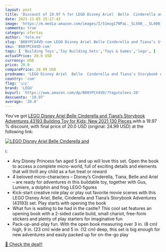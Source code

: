 ```yaml
---
layout: post
title: 'Discount of 19.97 % for LEGO Disney Ariel  Belle  Cinderella and'
date: 2021-11-05 15:27:43
image: 'https://m.media-amazon.com/images/I/51mog17NPaL._SL500_._SL400_.jpg'
comments: true
category: ofertas
author: 'tole.es'
slug: 'B08YPCX4VD-com LEGO Disney Ariel Belle Cinderella and Tiana’s Storybook...'
sku: 'B08YPCX4VD-com'
tags: [ 'Building Toys','Toy Building Sets','Toys & Games','lego', ]
actualPrice: 20.0 USD
currency: USD
price: 20.0
comparePrice: 24.99 USD
prodname: 'LEGO Disney Ariel  Belle  Cinderella and Tiana’s Storybook Adventures 43193 Building Toy for Kids; New 2021  130 Pieces '
country: 'com'
flag: '🇺🇸'
brand: 'LEGO'
buyurl: 'https://www.amazon.com/dp/B08YPCX4VD/?tag=tolees-20'
descuento: '19.97'
average: '20.0'
---
```


You've got [LEGO Disney Ariel  Belle  Cinderella and Tiana’s Storybook Adventures 43193 Building Toy for Kids; New 2021  130 Pieces ](https://www.amazon.com/dp/B08YPCX4VD/?tag=tolees-20) with a  19.97 % discount, with final price of 20.0 USD (original: 24.99 USD) at the following link:

[![LEGO Disney Ariel  Belle  Cinderella and](https://m.media-amazon.com/images/I/51mog17NPaL._SL500_._SL400_.jpg)](https://www.amazon.com/dp/B08YPCX4VD/?tag=tolees-20)

ℹ️:

- Any Disney Princess fan aged 5 and up will love this set. Open the book to access a complete micro-world, full of exciting details and elements that will thrill any child as a fun treat or reward
- 4 beloved micro-characters – Disney’s Cinderella, Tiana, Belle and Ariel – are ready for adventures in this buildable toy, together with Gus, Lumiere, a dolphin and frog LEGO figures
- Kick-start creative role play or play out favorite movie scenes with this LEGO Disney Ariel, Belle, Cinderella and Tiana’s Storybook Adventures (43193) set. Play starts with opening the book
- What fun is waiting to be had in the castle? This cool set features an opening book with a 2-sided castle build, small chariot, free-form stickers and plenty of play starters for imaginative fun
- Pack-up-and-play fun. With the open book measuring over 3 in. (8 cm) high, 9 in. (23 cm) wide and 5 in. (12 cm) deep, this set is big enough for new adventures and easily packed up for on-the-go play

[🛒 Check the deal!!](https://www.amazon.com/dp/B08YPCX4VD/?tag=tolees-20)
